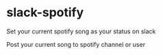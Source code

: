 # slack-spotify

Set your current spotify song as your status on slack

Post your current song to spotify channel or user
